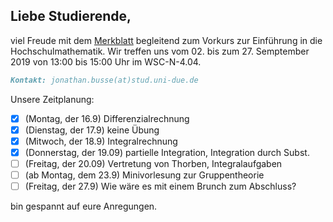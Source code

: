 ## Liebe Studierende,

viel Freude mit dem [Merkblatt](https://github.com/JonathanVorkurs/MathematikVorkurs2019/blob/master/MerkblattMathematikVorkurs2019.pdf) begleitend zum Vorkurs zur Einführung in die Hochschulmathematik. Wir treffen uns vom 02. bis zum 27. Semptember 2019 von 13:00 bis 15:00 Uhr im WSC-N-4.04.

```markdown
Kontakt: jonathan.busse(at)stud.uni-due.de
```
Unsere Zeitplanung:
- [x] (Montag, der 16.9) Differenzialrechnung
- [x] (Dienstag, der 17.9) keine Übung
- [x] (Mitwoch, der 18.9) Integralrechnung
- [x] (Donnerstag, der 19.09) partielle Integration, Integration durch Subst.
- [ ] (Freitag, der 20.09) Vertretung von Thorben, Integralaufgaben
- [ ] (ab Montag, dem 23.9) Minivorlesung zur Gruppentheorie
- [ ] (Freitag, der 27.9) Wie wäre es mit einem Brunch zum Abschluss?

bin gespannt auf eure Anregungen.
